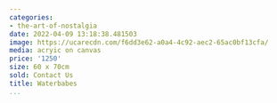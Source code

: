 ```yaml
---
categories:
- the-art-of-nostalgia
date: 2022-04-09 13:18:38.481503
image: https://ucarecdn.com/f6dd3e62-a0a4-4c92-aec2-65ac0bf13cfa/
media: acryic on canvas
price: '1250'
size: 60 x 70cm
sold: Contact Us
title: Waterbabes
...
```

